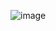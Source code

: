 ![image](https://github.com/mahirgul/WebRtcDemo/assets/8502843/c09a14b3-3297-4fd8-8dd6-a3f22a3ac6a9)
